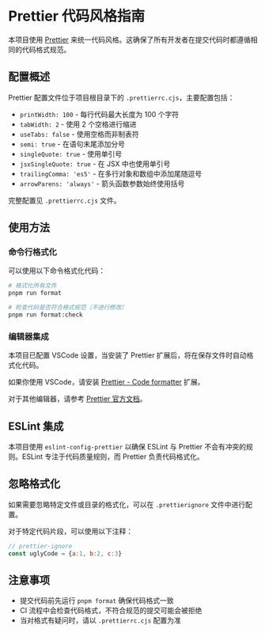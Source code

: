 # Prettier 代码风格指南

本项目使用 [Prettier](https://prettier.io/) 来统一代码风格。这确保了所有开发者在提交代码时都遵循相同的代码格式规范。

## 配置概述

Prettier 配置文件位于项目根目录下的 `.prettierrc.cjs`，主要配置包括：

- `printWidth: 100` - 每行代码最大长度为 100 个字符
- `tabWidth: 2` - 使用 2 个空格进行缩进
- `useTabs: false` - 使用空格而非制表符
- `semi: true` - 在语句末尾添加分号
- `singleQuote: true` - 使用单引号
- `jsxSingleQuote: true` - 在 JSX 中也使用单引号
- `trailingComma: 'es5'` - 在多行对象和数组中添加尾随逗号
- `arrowParens: 'always'` - 箭头函数参数始终使用括号

完整配置见 `.prettierrc.cjs` 文件。

## 使用方法

### 命令行格式化

可以使用以下命令格式化代码：

```bash
# 格式化所有文件
pnpm run format

# 检查代码是否符合格式规范（不进行修改）
pnpm run format:check
```

### 编辑器集成

本项目已配置 VSCode 设置，当安装了 Prettier 扩展后，将在保存文件时自动格式化代码。

如果你使用 VSCode，请安装 [Prettier - Code formatter](https://marketplace.visualstudio.com/items?itemName=esbenp.prettier-vscode) 扩展。

对于其他编辑器，请参考 [Prettier 官方文档](https://prettier.io/docs/en/editors.html)。

## ESLint 集成

本项目使用 `eslint-config-prettier` 以确保 ESLint 与 Prettier 不会有冲突的规则。ESLint 专注于代码质量规则，而 Prettier 负责代码格式化。

## 忽略格式化

如果需要忽略特定文件或目录的格式化，可以在 `.prettierignore` 文件中进行配置。

对于特定代码片段，可以使用以下注释：

```js
// prettier-ignore
const uglyCode = {a:1, b:2, c:3}
```

## 注意事项

- 提交代码前先运行 `pnpm format` 确保代码格式一致
- CI 流程中会检查代码格式，不符合规范的提交可能会被拒绝
- 当对格式有疑问时，请以 `.prettierrc.cjs` 配置为准
